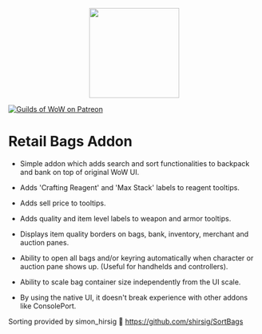 <p align="center">
  <img src="https://media.guildsofwow.com/gow-images/icon-retail-bags.png" width="180" height="180" />
</p>

[![Guilds of WoW on Patreon](https://img.shields.io/static/v1?label=Patreon&message=GoW&color=f96854)](https://www.patreon.com/guildsofwow) 

# Retail Bags Addon

* Simple addon which adds search and sort functionalities to backpack and bank on top of original WoW UI.

* Adds 'Crafting Reagent' and 'Max Stack' labels to reagent tooltips.

* Adds sell price to tooltips.

* Adds quality and item level labels to weapon and armor tooltips.

* Displays item quality borders on bags, bank, inventory, merchant and auction panes.

* Ability to open all bags and/or keyring automatically when character or auction pane shows up. (Useful for handhelds and controllers).

* Ability to scale bag container size independently from the UI scale.

* By using the native UI, it doesn't break experience with other addons like ConsolePort.

Sorting provided by simon_hirsig 🙏
https://github.com/shirsig/SortBags
